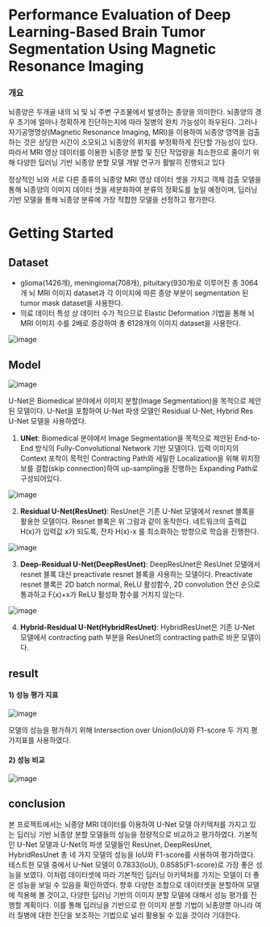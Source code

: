 # Performance Evaluation of Deep Learning-Based Brain Tumor Segmentation Using Magnetic Resonance Imaging 
### 개요
뇌종양은 두개골 내의 뇌 및 뇌 주변 구조물에서 발생하는 종양을 의미한다. 뇌종양의 경우 초기에 얼마나 정확하게 진단하는지에 따라 질병의 완치 가능성이 좌우된다. 그러나 자기공명영상(Magnetic Resonance Imaging, MRI)을 이용하여 뇌종양 영역을 검출하는 것은 상당한 시간이 소모되고 뇌종양의 위치를 부정확하게 진단할 가능성이 있다. 따라서 MRI 영상 데이터를 이용한 뇌종양 분할 및 진단 작업량을 최소한으로 줄이기 위해 다양한 딥러닝 기반 뇌종양 분할 모델 개발 연구가 활발히 진행되고 있다

정상적인 뇌와 서로 다른 종류의 뇌종양 MRI 영상 데이터 셋을 가지고 객체 검출 모델을 통해 뇌종양의 이미지 데이터 셋을 세분화하여 분류의 정확도를 높일 예정이며, 딥러닝 기반 모델을 통해 뇌종양 분류에 가장 적합한 모델을 선정하고 평가한다.

# Getting Started

## Dataset
- glioma(1426개), meningioma(708개), pituitary(930개)로 이루어진 총 3064개 뇌 MRI 이미지 dataset과 각 이미지에 따른 종양 부분이 segmentation 된 tumor mask dataset을 사용한다.
- 의료 데이터 특성 상 데이터 수가 적으므로 Elastic Deformation 기법을 통해 뇌 MRI 이미지 수를 2배로 증강하여 총 6128개의 이미지 dataset을 사용한다. 

![image](https://user-images.githubusercontent.com/83739271/196184545-bdd10bad-b4b4-4213-9f35-4ea8b69220c1.png)


## Model

![image](https://user-images.githubusercontent.com/83739271/196138408-1c985b56-341e-4512-8469-c22aaf95da3e.png)

U-Net은 Biomedical 분야에서 이미지 분할(Image Segmentation)을 목적으로 제안된 모델이다. U-Net을 포함하여 U-Net 파생 모델인 Residual U-Net, Hybrid Res U-Net 모델을 사용하였다.

1) **UNet**: Biomedical 분야에서 Image Segmentation을 목적으로 제안된 End-to-End 방식의 Fully-Convolutional Network 기반 모델이다. 입력 이미지의 Context 포착이 목적인 Contracting Path와 세밀한 Localization을 위해 위치정보를 결합(skip connection)하여 up-sampling을 진행하는 Expanding Path로 구성되어있다.

![image](https://user-images.githubusercontent.com/83739271/196184966-5d3bf7fd-6f81-4512-a646-8e4c9566856c.png)

2) **Residual U-Net(ResUnet)**: ResUnet은 기존 U-Net 모델에서 resnet 블록을 활용한 모델이다. Resnet 블록은 위 그람과 같이 동작한다. 네트워크의 출력값 H(x)가 입력값 x가 되도록, 잔차 H(x)-x 를 최소화하는 방향으로 학습을 진행한다. 

![image](https://user-images.githubusercontent.com/83739271/196185049-5b51bc71-4eac-4eff-b1d9-7e55d8983ea6.png)

3) **Deep-Residual U-Net(DeepResUnet)**: DeepResUnet은 ResUnet 모델에서 resnet 블록 대신 preactivate resnet 블록을 사용하는 모델이다. Preactivate resnet 블록은 2D batch normal, ReLU 활성함수, 2D convolution 연산 순으로 통과하고 F(x)+x가 ReLU 활성화 함수를 거치지 않는다.

![image](https://user-images.githubusercontent.com/83739271/196185113-07f2c243-75be-4756-bbce-ded43831f9ae.png)

4) **Hybrid-Residual U-Net(HybridResUnet)**: HybridResUnet은 기존 U-Net 모델에서 contracting path 부분을 ResUnet의 contracting path로 바꾼 모델이다. 





## result
#### 1) 성능 평가 지표

![image](https://user-images.githubusercontent.com/83739271/196137980-8dfc8e37-1f99-49cd-9580-1378f8d3fa9e.png)


모델의 성능을 평가하기 위해 Intersection over Union(IoU)와 F1-score 두 가지 평가지표를 사용하였다.


#### 2) 성능 비교

![image](https://user-images.githubusercontent.com/83739271/196137840-a4f9fd05-7d29-4e7d-86ef-2d1ab319256f.png)



## conclusion
 본 프로젝트에서는 뇌종양 MRI 데이터를 이용하여 U-Net 모델 아키텍처를 가지고 있는 딥러닝 기반 뇌종양 분할 모델들의 성능을 정량적으로 비교하고 평가하였다. 기본적인 U-Net 모델과 U-Net의 파생 모델들인 ResUnet, DeepResUnet, HybridResUnet 총 네 가지 모델의 성능을 IoU와 F1-score를 사용하여 평가하였다. 테스트한 모델 중에서 U-Net 모델이 0.7833(IoU), 0.8585(F1-score)로 가장 좋은 성능을 보였다. 이처럼 데이터셋에 따라 기본적인 딥러닝 아키텍처를 가지는 모델이 더 좋은 성능을 보일 수 있음을 확인하였다. 향후 다양한 조합으로 데이터셋을 분할하여 모델에 적용해 볼 것이고, 다양한 딥러닝 기반의 이미지 분할 모델에 대해서 성능 평가를 진행할 계획이다. 이를 통해 딥러닝을 기반으로 한 이미지 분할 기법이 뇌종양뿐 아니라 여러 질병에 대한 진단을 보조하는 기법으로 널리 활용될 수 있을 것이라 기대한다.
